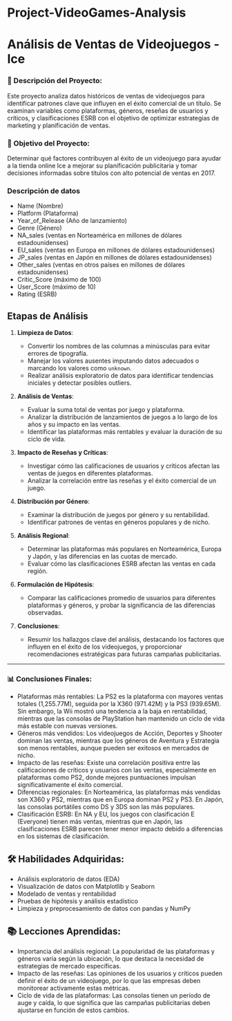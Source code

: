 # Project-VideoGames-Analysis

# Análisis de Ventas de Videojuegos - Ice

### 📝 Descripción del Proyecto:
Este proyecto analiza datos históricos de ventas de videojuegos para identificar patrones clave que influyen en el éxito comercial de un título. Se examinan variables como plataformas, géneros, reseñas de usuarios y críticos, y clasificaciones ESRB con el objetivo de optimizar estrategias de marketing y planificación de ventas.

### 🎯 Objetivo del Proyecto:
Determinar qué factores contribuyen al éxito de un videojuego para ayudar a la tienda online Ice a mejorar su planificación publicitaria y tomar decisiones informadas sobre títulos con alto potencial de ventas en 2017.

### Descripción de datos
- Name (Nombre)
- Platform (Plataforma)
- Year_of_Release (Año de lanzamiento)
- Genre (Género) 
- NA_sales (ventas en Norteamérica en millones de dólares estadounidenses) 
- EU_sales (ventas en Europa en millones de dólares estadounidenses) 
- JP_sales (ventas en Japón en millones de dólares estadounidenses) 
- Other_sales (ventas en otros países en millones de dólares estadounidenses) 
- Critic_Score (máximo de 100) 
- User_Score (máximo de 10) 
- Rating (ESRB)

## Etapas de Análisis

1. **Limpieza de Datos**:
    - Convertir los nombres de las columnas a minúsculas para evitar errores de tipografía.
    - Manejar los valores ausentes imputando datos adecuados o marcando los valores como `unknown`.
    - Realizar análisis exploratorio de datos para identificar tendencias iniciales y detectar posibles outliers.
    

2. **Análisis de Ventas**:
    - Evaluar la suma total de ventas por juego y plataforma.
    - Analizar la distribución de lanzamientos de juegos a lo largo de los años y su impacto en las ventas.
    - Identificar las plataformas más rentables y evaluar la duración de su ciclo de vida.
    

3. **Impacto de Reseñas y Críticas**:
    - Investigar cómo las calificaciones de usuarios y críticos afectan las ventas de juegos en diferentes plataformas.
    - Analizar la correlación entre las reseñas y el éxito comercial de un juego.
    

4. **Distribución por Género**:
    - Examinar la distribución de juegos por género y su rentabilidad.
    - Identificar patrones de ventas en géneros populares y de nicho.
    

5. **Análisis Regional**:
    - Determinar las plataformas más populares en Norteamérica, Europa y Japón, y las diferencias en las cuotas de mercado.
    - Evaluar cómo las clasificaciones ESRB afectan las ventas en cada región.
    

6. **Formulación de Hipótesis**:
    - Comparar las calificaciones promedio de usuarios para diferentes plataformas y géneros, y probar la significancia de las diferencias observadas.


7. **Conclusiones**:
    - Resumir los hallazgos clave del análisis, destacando los factores que influyen en el éxito de los videojuegos, y proporcionar recomendaciones estratégicas para futuras campañas publicitarias.
------

### 📊 Conclusiones Finales:
- Plataformas más rentables: La PS2 es la plataforma con mayores ventas totales (1,255.77M), seguida por la X360 (971.42M) y la PS3 (939.65M). Sin embargo, la Wii mostró una tendencia a la baja en rentabilidad, mientras que las consolas de PlayStation han mantenido un ciclo de vida más estable con nuevas versiones.
- Géneros más vendidos: Los videojuegos de Acción, Deportes y Shooter dominan las ventas, mientras que los géneros de Aventura y Estrategia son menos rentables, aunque pueden ser exitosos en mercados de nicho.
- Impacto de las reseñas: Existe una correlación positiva entre las calificaciones de críticos y usuarios con las ventas, especialmente en plataformas como PS2, donde mejores puntuaciones impulsan significativamente el éxito comercial.
- Diferencias regionales: En Norteamérica, las plataformas más vendidas son X360 y PS2, mientras que en Europa dominan PS2 y PS3. En Japón, las consolas portátiles como DS y 3DS son las más populares.
- Clasificación ESRB: En NA y EU, los juegos con clasificación E (Everyone) tienen más ventas, mientras que en Japón, las clasificaciones ESRB parecen tener menor impacto debido a diferencias en los sistemas de clasificación.

## 🛠 Habilidades Adquiridas:
- Análisis exploratorio de datos (EDA)
- Visualización de datos con Matplotlib y Seaborn
- Modelado de ventas y rentabilidad
- Pruebas de hipótesis y análisis estadístico
- Limpieza y preprocesamiento de datos con pandas y NumPy

## 📚 Lecciones Aprendidas:
- Importancia del análisis regional: La popularidad de las plataformas y géneros varía según la ubicación, lo que destaca la necesidad de estrategias de mercado específicas.
- Impacto de las reseñas: Las opiniones de los usuarios y críticos pueden definir el éxito de un videojuego, por lo que las empresas deben monitorear activamente estas métricas.
- Ciclo de vida de las plataformas: Las consolas tienen un período de auge y caída, lo que significa que las campañas publicitarias deben ajustarse en función de estos cambios.
